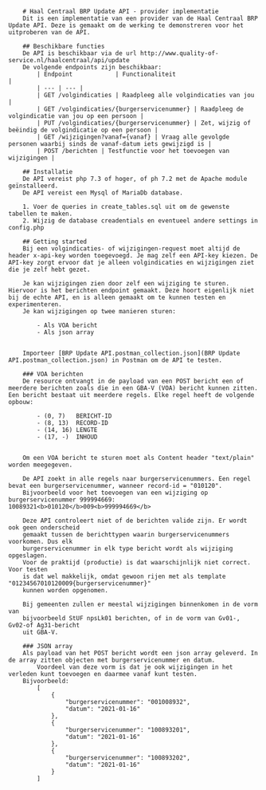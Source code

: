        # Haal Centraal BRP Update API - provider implementatie
        Dit is een implementatie van een provider van de Haal Centraal BRP Update API. Deze is gemaakt om de werking te demonstreren voor het uitproberen van de API.
        
        ## Beschikbare functies
        De API is beschikbaar via de url http://www.quality-of-service.nl/haalcentraal/api/update
        De volgende endpoints zijn beschikbaar:
            | Endpoint            | Functionaliteit                       |
            | --- | --- |
            | GET /volgindicaties | Raadpleeg alle volgindicaties van jou |
            | GET /volgindicaties/{burgerservicenummer} | Raadpleeg de volgindicatie van jou op een persoon |
            | PUT /volgindicaties/{burgerservicenummer} | Zet, wijzig of beëindig de volgindicatie op een persoon |
            | GET /wijzigingen?vanaf={vanaf} | Vraag alle gevolgde personen waarbij sinds de vanaf-datum iets gewijzigd is |
            | POST /berichten | Testfunctie voor het toevoegen van wijzigingen |
        
        ## Installatie
        De API vereist php 7.3 of hoger, of ph 7.2 met de Apache module geïnstalleerd.
        De API vereist een Mysql of MariaDb database.
        
        1. Voer de queries in create_tables.sql uit om de gewenste tabellen te maken.
        2. Wijzig de database creadentials en eventueel andere settings in config.php
        
        ## Getting started
        Bij een volgindicaties- of wijzigingen-request moet altijd de header x-api-key worden toegevoegd. Je mag zelf een API-key kiezen. De API-key zorgt ervoor dat je alleen volgindicaties en wijzigingen ziet die je zelf hebt gezet.
        
        Je kan wijzigingen zien door zelf een wijziging te sturen. Hiervoor is het berichten endpoint gemaakt. Deze hoort eigenlijk niet bij de echte API, en is alleen gemaakt om te kunnen testen en experimenteren.
        Je kan wijzigingen op twee manieren sturen:
        
            - Als VOA bericht
            - Als json array
        
        
        Importeer [BRP Update API.postman_collection.json](BRP Update API.postman_collection.json) in Postman om de API te testen.
        
        ### VOA berichten
        De resource ontvangt in de payload van een POST bericht een of meerdere berichten zoals die in een GBA-V (VOA) bericht kunnen zitten. Een bericht bestaat uit meerdere regels. Elke regel heeft de volgende opbouw:
        
            - (0, 7)   BERICHT-ID
            - (8, 13)  RECORD-ID
            - (14, 16) LENGTE
            - (17, -)  INHOUD
        
        
        Om een VOA bericht te sturen moet als Content header "text/plain" worden meegegeven.
        
        De API zoekt in alle regels naar burgerservicenummers. Een regel bevat een burgerservicenummer, wanneer record-id = "010120".
        Bijvoorbeeld voor het toevoegen van een wijziging op burgerservicenummer 999994669: 10089321<b>010120</b>009<b>999994669</b>

        Deze API controleert niet of de berichten valide zijn. Er wordt ook geen onderscheid
        gemaakt tussen de berichttypen waarin burgerservicenummers voorkomen. Dus elk 
        burgerservicenummer in elk type bericht wordt als wijziging opgeslagen.
        Voor de praktijd (productie) is dat waarschijnlijk niet correct. Voor testen 
        is dat wel makkelijk, omdat gewoon rijen met als template "01234567010120009{burgerservicenummer}"
        kunnen worden opgenomen.
 
        Bij gemeenten zullen er meestal wijzigingen binnenkomen in de vorm van 
        bijvoorbeeld StUF npsLk01 berichten, of in de vorm van Gv01-, Gv02-of Ag31-bericht
        uit GBA-V.
        
        ### JSON array
        Als payload van het POST bericht wordt een json array geleverd. In de array zitten objecten met burgerservicenummer en datum. 
            Voordeel van deze vorm is dat je ook wijzigingen in het verleden kunt toevoegen en daarmee vanaf kunt testen.
        Bijvoorbeeld:
            [
                {
                    "burgerservicenummer": "001008932",
                    "datum": "2021-01-16"
                },
                {
                    "burgerservicenummer": "100893201",
                    "datum": "2021-01-16"
                },
                {
                    "burgerservicenummer": "100893202",
                    "datum": "2021-01-16"
                }
            ]
